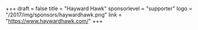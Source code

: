 +++
draft = false
title = "Hayward Hawk"
sponsorlevel = "supporter"
logo = "/2017/img/sponsors/haywardhawk.png"
link = "https://www.haywardhawk.com/"
+++
